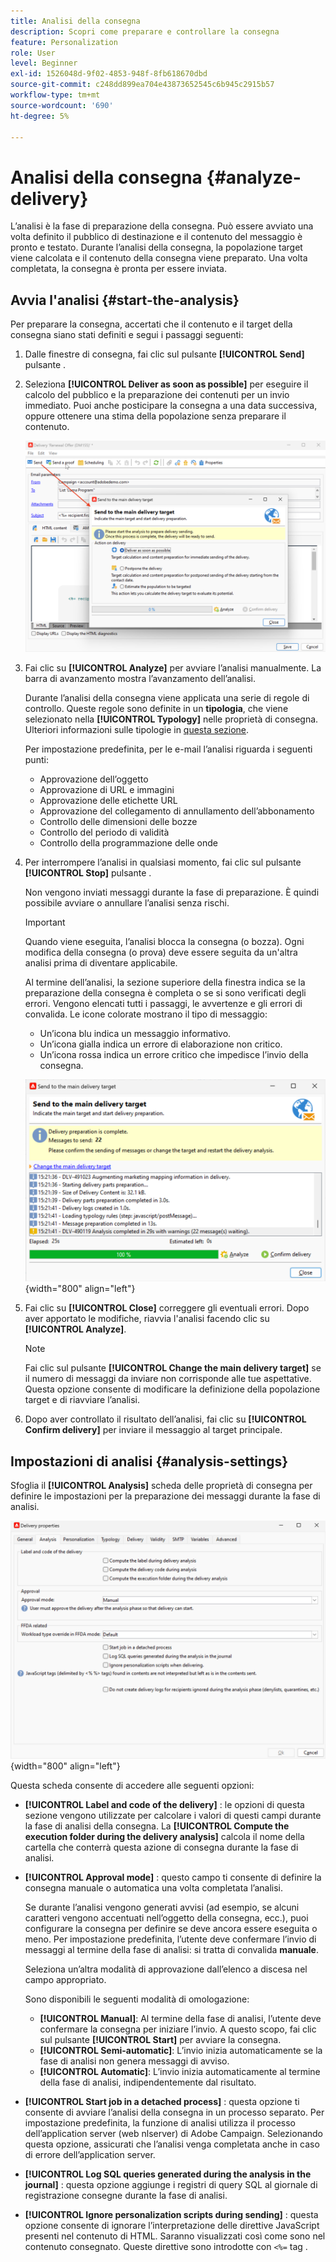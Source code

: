 ```yaml
---
title: Analisi della consegna
description: Scopri come preparare e controllare la consegna
feature: Personalization
role: User
level: Beginner
exl-id: 1526048d-9f02-4853-948f-8fb618670dbd
source-git-commit: c248dd899ea704e43873652545c6b945c2915b57
workflow-type: tm+mt
source-wordcount: '690'
ht-degree: 5%

---
```


# Analisi della consegna {#analyze-delivery}

L’analisi è la fase di preparazione della consegna. Può essere avviato una volta definito il pubblico di destinazione e il contenuto del messaggio è pronto e testato. Durante l’analisi della consegna, la popolazione target viene calcolata e il contenuto della consegna viene preparato. Una volta completata, la consegna è pronta per essere inviata.

## Avvia l&#39;analisi {#start-the-analysis}

Per preparare la consegna, accertati che il contenuto e il target della consegna siano stati definiti e segui i passaggi seguenti:

1. Dalle finestre di consegna, fai clic sul pulsante **[!UICONTROL Send]** pulsante .
1. Seleziona **[!UICONTROL Deliver as soon as possible]** per eseguire il calcolo del pubblico e la preparazione dei contenuti per un invio immediato. Puoi anche posticipare la consegna a una data successiva, oppure ottenere una stima della popolazione senza preparare il contenuto.

   ![](assets/delivery-analysis-start.png)

1. Fai clic su **[!UICONTROL Analyze]** per avviare l’analisi manualmente. La barra di avanzamento mostra l’avanzamento dell’analisi.

   Durante l’analisi della consegna viene applicata una serie di regole di controllo. Queste regole sono definite in un **tipologia**, che viene selezionato nella **[!UICONTROL Typology]** nelle proprietà di consegna. Ulteriori informazioni sulle tipologie in [questa sezione](../../automation/campaign-opt/campaign-typologies.md).

   Per impostazione predefinita, per le e-mail l’analisi riguarda i seguenti punti:

   * Approvazione dell’oggetto
   * Approvazione di URL e immagini
   * Approvazione delle etichette URL
   * Approvazione del collegamento di annullamento dell’abbonamento
   * Controllo delle dimensioni delle bozze
   * Controllo del periodo di validità
   * Controllo della programmazione delle onde


1. Per interrompere l’analisi in qualsiasi momento, fai clic sul pulsante **[!UICONTROL Stop]** pulsante .

   Non vengono inviati messaggi durante la fase di preparazione. È quindi possibile avviare o annullare l’analisi senza rischi.

   >[!IMPORTANT]
   >
   >Quando viene eseguita, l’analisi blocca la consegna (o bozza). Ogni modifica della consegna (o prova) deve essere seguita da un&#39;altra analisi prima di diventare applicabile.

   Al termine dell’analisi, la sezione superiore della finestra indica se la preparazione della consegna è completa o se si sono verificati degli errori. Vengono elencati tutti i passaggi, le avvertenze e gli errori di convalida. Le icone colorate mostrano il tipo di messaggio:

   * Un’icona blu indica un messaggio informativo.
   * Un’icona gialla indica un errore di elaborazione non critico.
   * Un’icona rossa indica un errore critico che impedisce l’invio della consegna.

   ![](assets/delivery-analysis-results.png){width="800" align="left"}

1. Fai clic su **[!UICONTROL Close]** correggere gli eventuali errori. Dopo aver apportato le modifiche, riavvia l&#39;analisi facendo clic su **[!UICONTROL Analyze]**.

   >[!NOTE]
   >
   >Fai clic sul pulsante **[!UICONTROL Change the main delivery target]** se il numero di messaggi da inviare non corrisponde alle tue aspettative. Questa opzione consente di modificare la definizione della popolazione target e di riavviare l’analisi.

1. Dopo aver controllato il risultato dell’analisi, fai clic su **[!UICONTROL Confirm delivery]** per inviare il messaggio al target principale.


## Impostazioni di analisi {#analysis-settings}

Sfoglia il **[!UICONTROL Analysis]** scheda delle proprietà di consegna per definire le impostazioni per la preparazione dei messaggi durante la fase di analisi.

![](assets/delivery-properties-analysis-tab.png){width="800" align="left"}

Questa scheda consente di accedere alle seguenti opzioni:

* **[!UICONTROL Label and code of the delivery]** : le opzioni di questa sezione vengono utilizzate per calcolare i valori di questi campi durante la fase di analisi della consegna. La **[!UICONTROL Compute the execution folder during the delivery analysis]** calcola il nome della cartella che conterrà questa azione di consegna durante la fase di analisi.

* **[!UICONTROL Approval mode]** : questo campo ti consente di definire la consegna manuale o automatica una volta completata l’analisi.

   Se durante l’analisi vengono generati avvisi (ad esempio, se alcuni caratteri vengono accentuati nell’oggetto della consegna, ecc.), puoi configurare la consegna per definire se deve ancora essere eseguita o meno. Per impostazione predefinita, l’utente deve confermare l’invio di messaggi al termine della fase di analisi: si tratta di convalida **manuale**.

   Seleziona un’altra modalità di approvazione dall’elenco a discesa nel campo appropriato.

   Sono disponibili le seguenti modalità di omologazione:

   * **[!UICONTROL Manual]**: Al termine della fase di analisi, l’utente deve confermare la consegna per iniziare l’invio. A questo scopo, fai clic sul pulsante **[!UICONTROL Start]** per avviare la consegna.
   * **[!UICONTROL Semi-automatic]**: L’invio inizia automaticamente se la fase di analisi non genera messaggi di avviso.
   * **[!UICONTROL Automatic]**: L’invio inizia automaticamente al termine della fase di analisi, indipendentemente dal risultato.

* **[!UICONTROL Start job in a detached process]** : questa opzione ti consente di avviare l’analisi della consegna in un processo separato. Per impostazione predefinita, la funzione di analisi utilizza il processo dell’application server (web nlserver) di Adobe Campaign. Selezionando questa opzione, assicurati che l’analisi venga completata anche in caso di errore dell’application server.
* **[!UICONTROL Log SQL queries generated during the analysis in the journal]** : questa opzione aggiunge i registri di query SQL al giornale di registrazione consegne durante la fase di analisi.
* **[!UICONTROL Ignore personalization scripts during sending]** : questa opzione consente di ignorare l’interpretazione delle direttive JavaScript presenti nel contenuto di HTML. Saranno visualizzati così come sono nel contenuto consegnato. Queste direttive sono introdotte con `<%=` tag .

